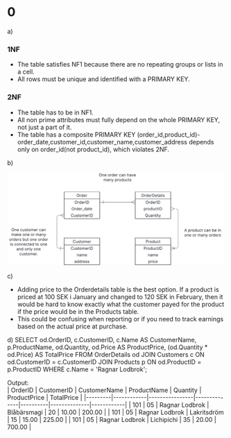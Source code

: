 # 0
a) 
### 1NF
- The table satisfies NF1 because there are no repeating groups or lists in a cell.
- All rows must be unique and identified with a PRIMARY KEY.
### 2NF
- The table has to be in NF1.
- All non prime attributes must fully depend on the whole PRIMARY KEY, not just a part of it.
- The table has a composite PRIMARY KEY (order_id,product_id)-
order_date,customer_id,customer_name,customer_address depends only on order_id(not product_id), which violates 2NF.

b)

<img src = '../assets/exercise_2.png' width = 500>

c) 
- Adding price to the Orderdetails table is the best option. If a product is priced at 100 SEK i January and changed to 120 SEK in February, then it would be hard to know exactly what the customer payed for the product if the price would be in the Products table. 
- This could be confusing when reporting or if you need to track earnings based on the actual price at purchase.

d)
SELECT 
    od.OrderID,
    c.CustomerID,
    c.Name AS CustomerName,
    p.ProductName,
    od.Quantity,
    od.Price AS ProductPrice,
    (od.Quantity * od.Price) AS TotalPrice
FROM 
    OrderDetails od
JOIN 
    Customers c ON od.CustomerID = c.CustomerID
JOIN 
    Products p ON od.ProductID = p.ProductID
WHERE 
    c.Name = 'Ragnar Lodbrok';

Output:<br>
| OrderID | CustomerID | CustomerName   | ProductName  | Quantity | ProductPrice | TotalPrice |
|---------|------------|----------------|--------------|----------|--------------|------------|
| 101     | 05         | Ragnar Lodbrok | Blåbärsmagi  | 20       | 10.00        | 200.00     |
| 101     | 05         | Ragnar Lodbrok | Lakritsdröm  | 15       | 15.00        | 225.00     |
| 101     | 05         | Ragnar Lodbrok | Lichipichi   | 35       | 20.00        | 700.00     |

